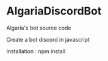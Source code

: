 # AlgariaDiscordBot
 Algaria's bot source code 

Create a bot discord in javascript 

Installation : npm install 
